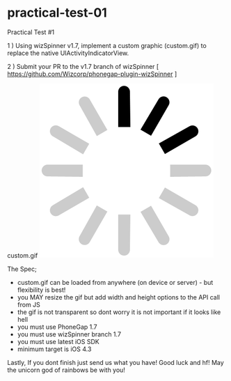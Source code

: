 practical-test-01
=================

Practical Test #1

1 ) Using wizSpinner v1.7, implement a custom graphic (custom.gif) to replace the native UIActivityIndicatorView.

2 ) Submit your PR to the v1.7 branch of wizSpinner [ https://github.com/Wizcorp/phonegap-plugin-wizSpinner ]

custom.gif
![custom](https://github.com/aogilvie/practical-test-01/raw/master/custom.gif)


The Spec;

- custom.gif can be loaded from anywhere (on device or server) - but flexibility is best!
- you MAY resize the gif but add width and height options to the API call from JS
- the gif is not transparent so dont worry it is not important if it looks like hell
- you must use PhoneGap 1.7
- you must use wizSpinner branch 1.7
- you must use latest iOS SDK
- minimum target is iOS 4.3

 
Lastly,
If you dont finish just send us what you have!
Good luck and hf! May the unicorn god of rainbows be with you!